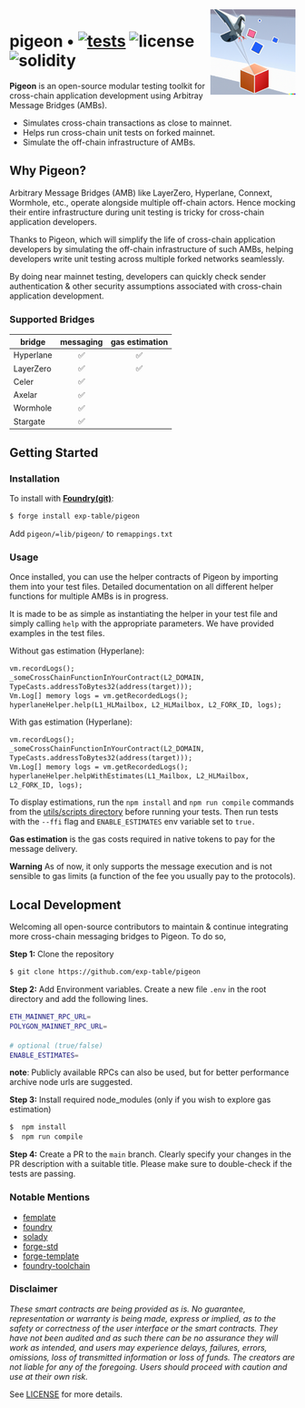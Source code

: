 <img align="right" width="150" height="150" top="100" src="./public/readme.png">

# pigeon • [![tests](https://github.com/exp-table/pigeon/actions/workflows/ci.yml/badge.svg?label=tests)](https://github.com/exp-table/pigeon/actions/workflows/ci.yml) ![license](https://img.shields.io/github/license/refcell/femplate?label=license) ![solidity](https://img.shields.io/badge/solidity-^0.8.17-lightgrey)

**Pigeon** is an open-source modular testing toolkit for cross-chain application development using Arbitray Message Bridges (AMBs).

- Simulates cross-chain transactions as close to mainnet.
- Helps run cross-chain unit tests on forked mainnet.
- Simulate the off-chain infrastructure of AMBs.

## Why Pigeon?
Arbitrary Message Bridges (AMB) like LayerZero, Hyperlane, Connext, Wormhole, etc., operate alongside multiple off-chain actors. Hence mocking their entire infrastructure during unit testing is tricky for cross-chain application developers. 

Thanks to Pigeon, which will simplify the life of cross-chain application developers by simulating the off-chain infrastructure of such AMBs, helping developers write unit testing across multiple forked networks seamlessly.

By doing near mainnet testing, developers can quickly check sender authentication & other security assumptions associated with cross-chain application development.

### Supported Bridges

| bridge | messaging | gas estimation |
| --------- | :----------: | :---------: |
| Hyperlane |      ✅      | ✅  |
| LayerZero |      ✅      | ✅  |
| Celer     |      ✅      |   |
| Axelar    |      ✅      |   |
| Wormhole    |      ✅      |   |
| Stargate  |      ✅      |   |

## Getting Started

### Installation

To install with [**Foundry(git)**](https://github.com/gakonst/foundry):

```sh
$ forge install exp-table/pigeon
```
Add `pigeon/=lib/pigeon/` to `remappings.txt`

### Usage

Once installed, you can use the helper contracts of Pigeon by importing them into your test files. Detailed documentation on all different helper functions for multiple AMBs is in progress.

It is made to be as simple as instantiating the helper in your test file and simply calling `help` with the appropriate parameters.
We have provided examples in the test files.

Without gas estimation (Hyperlane):

```solidity
vm.recordLogs();
_someCrossChainFunctionInYourContract(L2_DOMAIN, TypeCasts.addressToBytes32(address(target)));
Vm.Log[] memory logs = vm.getRecordedLogs();
hyperlaneHelper.help(L1_HLMailbox, L2_HLMailbox, L2_FORK_ID, logs);
```

With gas estimation (Hyperlane):

```solidity
vm.recordLogs();
_someCrossChainFunctionInYourContract(L2_DOMAIN, TypeCasts.addressToBytes32(address(target)));
Vm.Log[] memory logs = vm.getRecordedLogs();
hyperlaneHelper.helpWithEstimates(L1_Mailbox, L2_HLMailbox, L2_FORK_ID, logs);
```

To display estimations, run the `npm install` and `npm run compile` commands from the [utils/scripts directory](./utils/scripts) before running your tests. Then run tests with the `--ffi` flag and `ENABLE_ESTIMATES` env variable set to `true.`

**Gas estimation** is the gas costs required in native tokens to pay for the message delivery.

**Warning** As of now, it only supports the message execution and is not sensible to gas limits (a function of the fee you usually pay to the protocols).

## Local Development
Welcoming all open-source contributors to maintain & continue integrating more cross-chain messaging bridges to Pigeon. To do so,

**Step 1:** Clone the repository
```sh
$ git clone https://github.com/exp-table/pigeon
```

**Step 2:** Add Environment variables. Create a new file `.env` in the root directory and add the following lines.

```sh
ETH_MAINNET_RPC_URL=
POLYGON_MAINNET_RPC_URL=

# optional (true/false)
ENABLE_ESTIMATES=
```

**note**: Publicly available RPCs can also be used, but for better performance archive node urls are suggested.

**Step 3:** Install required node_modules (only if you wish to explore gas estimation)

```sh
$  npm install 
$  npm run compile
```

**Step 4:** Create a PR to the `main` branch. Clearly specify your changes in the PR description with a suitable title. Please make sure to double-check if the tests are passing.

### Notable Mentions

- [femplate](https://github.com/refcell/femplate)
- [foundry](https://github.com/foundry-rs/foundry)
- [solady](https://github.com/Vectorized/solady)
- [forge-std](https://github.com/brockelmore/forge-std)
- [forge-template](https://github.com/foundry-rs/forge-template)
- [foundry-toolchain](https://github.com/foundry-rs/foundry-toolchain)

### Disclaimer

_These smart contracts are being provided as is. No guarantee, representation or warranty is being made, express or implied, as to the safety or correctness of the user interface or the smart contracts. They have not been audited and as such there can be no assurance they will work as intended, and users may experience delays, failures, errors, omissions, loss of transmitted information or loss of funds. The creators are not liable for any of the foregoing. Users should proceed with caution and use at their own risk._

See [LICENSE](./LICENSE) for more details.
